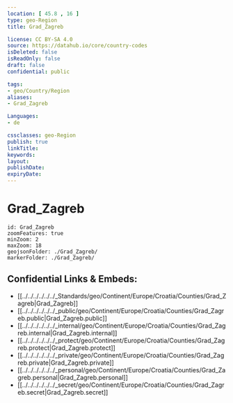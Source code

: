 ```yaml
---
location: [ 45.8 , 16 ] 
type: geo-Region
title: Grad_Zagreb

license: CC BY-SA 4.0
source: https://datahub.io/core/country-codes
isDeleted: false
isReadOnly: false
draft: false
confidential: public

tags:
- geo/Country/Region
aliases:
- Grad_Zagreb

Languages:
- de

cssclasses: geo-Region
publish: true
linkTitle: 
keywords: 
layout: 
publishDate: 
expiryDate: 
---
```


# Grad_Zagreb

```leaflet
id: Grad_Zagreb
zoomFeatures: true 
minZoom: 2 
maxZoom: 18
geojsonFolder: ./Grad_Zagreb/
markerFolder: ./Grad_Zagreb/
```


## Confidential Links & Embeds: 
- [[../../../../../../_Standards/geo/Continent/Europe/Croatia/Counties/Grad_Zagreb|Grad_Zagreb]] 
- [[../../../../../../_public/geo/Continent/Europe/Croatia/Counties/Grad_Zagreb.public|Grad_Zagreb.public]] 
- [[../../../../../../_internal/geo/Continent/Europe/Croatia/Counties/Grad_Zagreb.internal|Grad_Zagreb.internal]] 
- [[../../../../../../_protect/geo/Continent/Europe/Croatia/Counties/Grad_Zagreb.protect|Grad_Zagreb.protect]] 
- [[../../../../../../_private/geo/Continent/Europe/Croatia/Counties/Grad_Zagreb.private|Grad_Zagreb.private]] 
- [[../../../../../../_personal/geo/Continent/Europe/Croatia/Counties/Grad_Zagreb.personal|Grad_Zagreb.personal]] 
- [[../../../../../../_secret/geo/Continent/Europe/Croatia/Counties/Grad_Zagreb.secret|Grad_Zagreb.secret]] 

